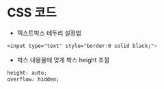 # CSS 코드

- 텍스트박스 테두리 설정법

```css
<input type="text" style="border:0 solid black;">
```

- 박스 내용물에 맞게 박스 height 조절

```css
height: auto;
overflow: hidden;
```
